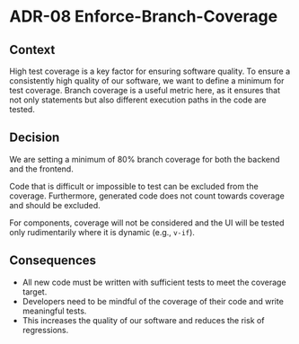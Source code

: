 # ADR-08 Enforce-Branch-Coverage

## Context

High test coverage is a key factor for ensuring software quality. To ensure a consistently high quality of our software, we want to define a minimum for test coverage. Branch coverage is a useful metric here, as it ensures that not only statements but also different execution paths in the code are tested.

## Decision

We are setting a minimum of 80% branch coverage for both the backend and the frontend.

Code that is difficult or impossible to test can be excluded from the coverage. Furthermore, generated code does not count towards coverage and should be excluded.

For components, coverage will not be considered and the UI will be tested only rudimentarily where it is dynamic (e.g., `v-if`).

## Consequences

- All new code must be written with sufficient tests to meet the coverage target.
- Developers need to be mindful of the coverage of their code and write meaningful tests.
- This increases the quality of our software and reduces the risk of regressions.
